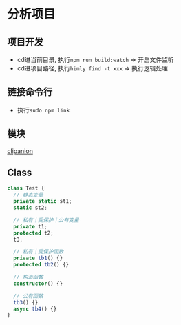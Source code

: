 # 分析项目

## 项目开发
* cd进当前目录, 执行`npm run build:watch` => 开启文件监听
* cd进项目路径, 执行`himly find -t xxx` => 执行逻辑处理

## 链接命令行
* 执行`sudo npm link`

## 模块
[clipanion](https://github.com/arcanis/clipanion)

## Class
```ts
class Test {
  // 静态变量
  private static st1;
  static st2;

  // 私有｜受保护｜公有变量
  private t1;
  protected t2;
  t3;

  // 私有｜受保护函数
  private tb1() {}
  protected tb2() {}

  // 构造函数
  constructor() {}

  // 公有函数
  tb3() {}
  async tb4() {}
}
```